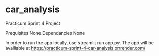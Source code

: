 # car_analysis
Practicum Sprint 4 Project

Prequisites
None
Dependancies 
None

In order to run the app locally, use streamlit run app.py. The app will be availiable at https://practicum-sprint-4-car-analysis.onrender.com/
